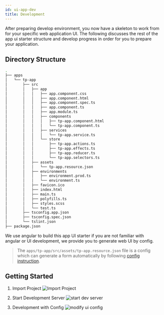 ```yaml
---
id: ui-app-dev
title: Development
---
```


After preparing develop environment, you now have a skeleton to work from for your specific web application UI. The following discusses the rest of the app ui starter structure and develop progress in order for you to prepare your application.

## Directory Structure

```sh
.
├── apps
│   └── tp-app
│       ├── src
│       │   ├── app
│       │   │   ├── app.component.css
│       │   │   ├── app.component.html
│       │   │   ├── app.component.spec.ts
│       │   │   ├── app.component.ts
│       │   │   ├── app.module.ts
│       │   │   ├── components
│       │   │   │   ├── tp-app.component.html
│       │   │   │   └── tp-app.component.ts
│       │   │   ├── services
│       │   │   │   └── tp-app.service.ts
│       │   │   └── store
│       │   │       ├── tp-app.actions.ts
│       │   │       ├── tp-app.effects.ts
│       │   │       ├── tp-app.reducer.ts
│       │   │       └── tp-app.selectors.ts
│       │   ├── assets
│       │   │   └── tp-app.resource.json
│       │   ├── environments
│       │   │   ├── environment.prod.ts
│       │   │   └── environment.ts
│       │   ├── favicon.ico
│       │   ├── index.html
│       │   ├── main.ts
│       │   ├── polyfills.ts
│       │   ├── styles.scss
│       │   └── test.ts
│       ├── tsconfig.app.json
│       ├── tsconfig.spec.json
│       └── tslint.json
├── package.json
```

We use angular to build this app UI starter if you are not familiar with angular or UI development, we provide you to generate web UI by config.

> The `apps/tp-app/src/assets/tp-app.resource.json` file is a config which can generate a form automatically by following [config instruction](./ui-app-component-config.md).

## Getting Started

1. Import Project
   ![Import Project](assets/ui/import-project.gif)

2. Start Development Server
   ![start dev server](assets/ui/start-dev-server.gif)

3. Development with Config
   ![modify ui config](assets/ui/dev-with-config.gif)

